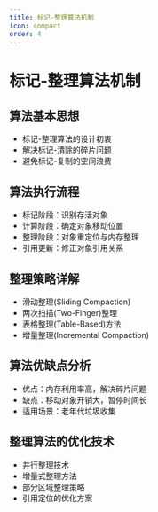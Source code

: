 ```yaml
---
title: 标记-整理算法机制
icon: compact
order: 4
---
```


# 标记-整理算法机制

## 算法基本思想
- 标记-整理算法的设计初衷
- 解决标记-清除的碎片问题
- 避免标记-复制的空间浪费

## 算法执行流程
- 标记阶段：识别存活对象
- 计算阶段：确定对象移动位置
- 整理阶段：对象重定位与内存整理
- 引用更新：修正对象引用关系

## 整理策略详解
- 滑动整理(Sliding Compaction)
- 两次扫描(Two-Finger)整理
- 表格整理(Table-Based)方法
- 增量整理(Incremental Compaction)

## 算法优缺点分析
- 优点：内存利用率高，解决碎片问题
- 缺点：移动对象开销大，暂停时间长
- 适用场景：老年代垃圾收集

## 整理算法的优化技术
- 并行整理技术
- 增量式整理方法
- 部分区域整理策略
- 引用定位的优化方案
